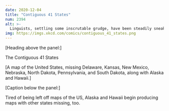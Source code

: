 ```yaml
---
date: 2020-12-04
title: "Contiguous 41 States"
num: 2394
alt: >-
  Linguists, settling some inscrutable grudge, have been steadily sneaking more backdated synonyms for 'sharing borders' into the dictionary. They've added 'contiguous,' 'coterminous,' 'conterminous,' and next year they're adding 'conterguous.'
img: https://imgs.xkcd.com/comics/contiguous_41_states.png
---
```

[Heading above the panel:]

The Contiguous 41 States

[A map of the United States, missing Delaware, Kansas, New Mexico, Nebraska, North Dakota, Pennsylvania, and South Dakota, along with Alaska and Hawaii.]

[Caption below the panel:]

Tired of being left off maps of the US, Alaska and Hawaii begin producing maps with other states missing, too.
